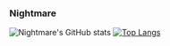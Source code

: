 ### Nightmare
![Nightmare's GitHub stats](https://github-readme-stats.vercel.app/api?username=Nightmare-MY&count_private=true&show_icons=true)
[![Top Langs](https://github-readme-stats.vercel.app/api/top-langs/?username=Nightmare-MY&langs_count=8&count_private=true)](https://github.com/anuraghazra/github-readme-stats)
